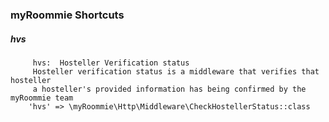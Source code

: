 ### myRoommie Shortcuts
##### hvs 
         hvs:  Hosteller Verification status
         Hosteller verification status is a middleware that verifies that hosteller
         a hosteller's provided information has being confirmed by the myRoommie team
        'hvs' => \myRoommie\Http\Middleware\CheckHostellerStatus::class
